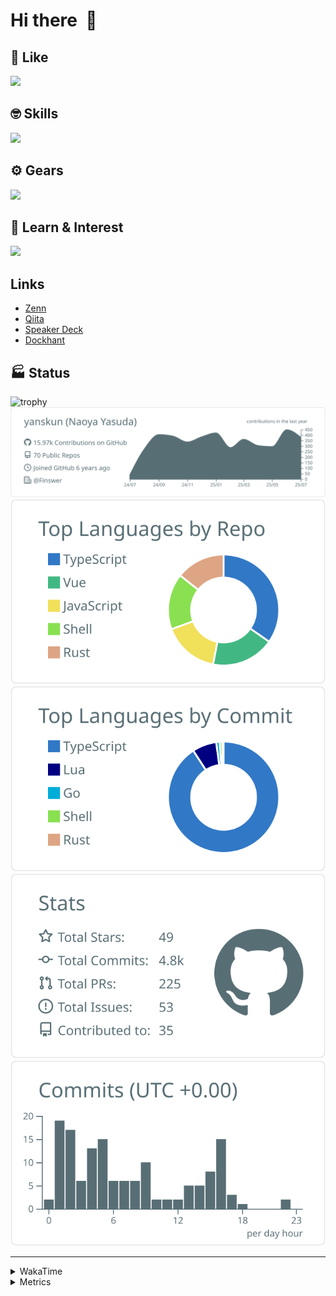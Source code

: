 # Hi there&nbsp; :wave:

## 💌 Like
<img src="https://go-skill-icons.vercel.app/api/icons?i=github" />

## 🤓 Skills
<img src="https://go-skill-icons.vercel.app/api/icons?i=js,ts,vue,nuxtjs,react,nextjs,go,lua,git" />

## ⚙️ Gears
<img src="https://go-skill-icons.vercel.app/api/icons?i=neovim,vscode,githubcopilot,alacritty,tmux" />

## 📖 Learn & Interest
<img src="https://go-skill-icons.vercel.app/api/icons?i=rust,deno,css,zig,playwright,githubactions,storybook,netlify,eslint" />

## Links
- [Zenn](https://zenn.dev/yanskun)
- [Qiita](https://qiita.com/yanskun)
- [Speaker Deck](https://speakerdeck.com/yanskun)
- [Dockhant](https://www.dockhunt.com/users/yanskun)

<!-- https://github.com/ryo-ma/github-profile-trophy -->

## 🏭 Status

<img src="https://github-profile-trophy.vercel.app/?username=yanskun&theme=onedark&row=1" alt="trophy">

<!-- https://github.com/vn7n24fzkq/github-profile-summary-cards -->
<picture>
  <source media="(prefers-color-scheme: dark)" srcset="https://raw.githubusercontent.com/yanskun/yanskun/master/profile-summary-card-output/nord_dark/0-profile-details.svg">
 <img src="https://raw.githubusercontent.com/yanskun/yanskun/master/profile-summary-card-output/default/0-profile-details.svg">
</picture>
<br>
<picture>
  <source media="(prefers-color-scheme: dark)" srcset="https://raw.githubusercontent.com/yanskun/yanskun/master/profile-summary-card-output/nord_dark/1-repos-per-language.svg">
 <img src="https://raw.githubusercontent.com/yanskun/yanskun/master/profile-summary-card-output/default/1-repos-per-language.svg">
</picture>
<picture>
  <source media="(prefers-color-scheme: dark)" srcset="https://raw.githubusercontent.com/yanskun/yanskun/master/profile-summary-card-output/nord_dark/2-most-commit-language.svg">
 <img src="https://raw.githubusercontent.com/yanskun/yanskun/master/profile-summary-card-output/default/2-most-commit-language.svg">
</picture>
<br>
<picture>
  <source media="(prefers-color-scheme: dark)" srcset="https://raw.githubusercontent.com/yanskun/yanskun/master/profile-summary-card-output/nord_dark/3-stats.svg">
 <img src="https://raw.githubusercontent.com/yanskun/yanskun/master/profile-summary-card-output/default/3-stats.svg">
</picture>
<picture>
  <source media="(prefers-color-scheme: dark)" srcset="https://raw.githubusercontent.com/yanskun/yanskun/master/profile-summary-card-output/nord_dark/4-productive-time.svg">
 <img src="https://raw.githubusercontent.com/yanskun/yanskun/master/profile-summary-card-output/default/4-productive-time.svg">
</picture>

---

<details>
  <summary>WakaTime</summary>
<!--START_SECTION:waka-->
![Code Time](http://img.shields.io/badge/Code%20Time-2%2C436%20hrs%2057%20mins-blue)

**🐱 My GitHub Data** 

> 📦 152.1 kB Used in GitHub's Storage 
 > 
> 🏆 2,578 Contributions in the Year 2025
 > 
> 💼 Opted to Hire
 > 
> 📜 131 Public Repositories 
 > 
> 🔑 6 Private Repositories 
 > 
**I'm an Early 🐤** 

```text
🌞 Morning                28063 commits       ████░░░░░░░░░░░░░░░░░░░░░   16.17 % 
🌆 Daytime                106325 commits      ███████████████░░░░░░░░░░   61.27 % 
🌃 Evening                35385 commits       █████░░░░░░░░░░░░░░░░░░░░   20.39 % 
🌙 Night                  3772 commits        █░░░░░░░░░░░░░░░░░░░░░░░░   02.17 % 
```
📅 **I'm Most Productive on Tuesday** 

```text
Monday                   27625 commits       ████░░░░░░░░░░░░░░░░░░░░░   15.92 % 
Tuesday                  38524 commits       ██████░░░░░░░░░░░░░░░░░░░   22.20 % 
Wednesday                36758 commits       █████░░░░░░░░░░░░░░░░░░░░   21.18 % 
Thursday                 32980 commits       █████░░░░░░░░░░░░░░░░░░░░   19.00 % 
Friday                   31385 commits       █████░░░░░░░░░░░░░░░░░░░░   18.08 % 
Saturday                 2167 commits        ░░░░░░░░░░░░░░░░░░░░░░░░░   01.25 % 
Sunday                   4106 commits        █░░░░░░░░░░░░░░░░░░░░░░░░   02.37 % 
```


📊 **This Week I Spent My Time On** 

```text
🕑︎ Time Zone: Asia/Tokyo

💬 Programming Languages: 
TypeScript               20 hrs 38 mins      ██████████████████░░░░░░░   72.71 % 
Go                       3 hrs 27 mins       ███░░░░░░░░░░░░░░░░░░░░░░   12.21 % 
Markdown                 1 hr 22 mins        █░░░░░░░░░░░░░░░░░░░░░░░░   04.81 % 
Other                    57 mins             █░░░░░░░░░░░░░░░░░░░░░░░░   03.38 % 
Protocol Buffer          34 mins             █░░░░░░░░░░░░░░░░░░░░░░░░   02.05 % 

🔥 Editors: 
Neovim                   25 hrs 10 mins      ██████████████████████░░░   88.66 % 
VS Code                  3 hrs 13 mins       ███░░░░░░░░░░░░░░░░░░░░░░   11.34 % 

💻 Operating System: 
Mac                      28 hrs 23 mins      █████████████████████████   100.00 % 
```


 Last Updated on 29/07/2025 05:37:46 UTC
<!--END_SECTION:waka-->
</details>

<details>
  <summary>Metrics</summary>
  <img src="https://github.com/yanskun/yanskun/blob/main/github-metrics.svg" alt="Metrics">
</details>

